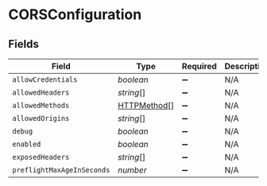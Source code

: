 # CORSConfiguration


## Fields

| Field                                             | Type                                              | Required                                          | Description                                       |
| ------------------------------------------------- | ------------------------------------------------- | ------------------------------------------------- | ------------------------------------------------- |
| `allowCredentials`                                | *boolean*                                         | :heavy_minus_sign:                                | N/A                                               |
| `allowedHeaders`                                  | *string*[]                                        | :heavy_minus_sign:                                | N/A                                               |
| `allowedMethods`                                  | [HTTPMethod](../../models/shared/httpmethod.md)[] | :heavy_minus_sign:                                | N/A                                               |
| `allowedOrigins`                                  | *string*[]                                        | :heavy_minus_sign:                                | N/A                                               |
| `debug`                                           | *boolean*                                         | :heavy_minus_sign:                                | N/A                                               |
| `enabled`                                         | *boolean*                                         | :heavy_minus_sign:                                | N/A                                               |
| `exposedHeaders`                                  | *string*[]                                        | :heavy_minus_sign:                                | N/A                                               |
| `preflightMaxAgeInSeconds`                        | *number*                                          | :heavy_minus_sign:                                | N/A                                               |
